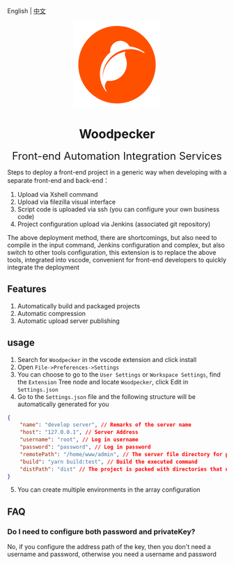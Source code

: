 English | [中文](./README.zh-CN.md)
<p align="center">
  <img src="https://raw.githubusercontent.com/semmywong/woodpecker/main/assets/woodpecker.png" />
</p>
<h1 align="center">Woodpecker</h1>
<p align="center">
  <font size="5">Front-end Automation Integration Services</font>
</p>

Steps to deploy a front-end project in a generic way when developing with a separate front-end and back-end：

1. Upload via Xshell command
2. Upload via filezilla visual interface
3. Script code is uploaded via ssh (you can configure your own business code)
4. Project configuration upload via Jenkins (associated git repository)

The above deployment method, there are shortcomings, but also need to compile in the input command, Jenkins configuration and complex, but also switch to other tools configuration, this extension is to replace the above tools, integrated into vscode, convenient for front-end developers to quickly integrate the deployment

## Features

1. Automatically build and packaged projects
2. Automatic compression
3. Automatic upload server publishing

## usage

1. Search for `Woodpecker` in the vscode extension and click install
2. Open `File->Preferences->Settings`
3. You can choose to go to the `User Settings` or `Workspace Settings`, find the `Extension` Tree node and locate `Woodpecker`, click Edit in `Settings.json`
4. Go to the `Settings.json` file and the following structure will be automatically generated for you

```json
{
    "name": "develop server", // Remarks of the server name
    "host": "127.0.0.1", // Server Address
    "username": "root", // Log in username
    "password": "password", // Log in password
    "remotePath": "/home/www/admin", // The server file directory for project uploads
    "build": "yarn build:test", // Build the executed command
    "distPath": "dist" // The project is packed with directories that need to be uploaded
}

```

5. You can create multiple environments in the array configuration

## FAQ

### Do I need to configure both password and privateKey?

No, if you configure the address path of the key, then you don't need a username and password, otherwise you need a username and password
